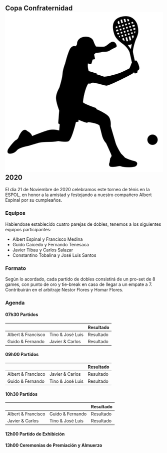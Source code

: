 ## Copa Confraternidad ![](noun_Tennis_2831357.png?display=inline-block) 2020



El día 21 de Noviembre de 2020 celebramos este torneo de ténis en la ESPOL, en honor a la amistad y festejando a nuestro compañero Albert Espinal por su cumpleaños.

### Equipos

Habiendose establecido cuatro parejas de dobles, tenemos a los siguientes equipos participantes:

- Albert Espinal y Francisco Medina
- Guido Caicedo y Fernando Tenesaca
- Javier Tibau y Carlos Salazar
- Constantino Tobalina y José Luis Santos

### Formato

Según lo acordado, cada partido de dobles consistirá de un pro-set de 8 games, con punto de oro y tie-break en caso de llegar a un empate a 7. Contribuirán en el arbitraje Nestor Flores y Homar Flores.

### Agenda

#### 07h30 Partidos
|                    |                  | Resultado |
|--------------------|------------------|-----------|
| Albert & Francisco | Tino & José Luis | Resultado |
| Guido & Fernando   | Javier & Carlos  | Resultado |

#### 09h00 Partidos 
|                    |                  | Resultado |
|--------------------|------------------|-----------|
| Albert & Francisco | Javier & Carlos  | Resultado |
| Guido & Fernando   | Tino & José Luis | Resultado |

#### 10h30 Partidos 
|                    |                  | Resultado |
|--------------------|------------------|-----------|
| Albert & Francisco | Guido & Fernando | Resultado |
| Javier & Carlos    | Tino & José Luis | Resultado |

#### 12h00 Partido de Exhibición

#### 13h00 Ceremonias de Premiación y Almuerzo
